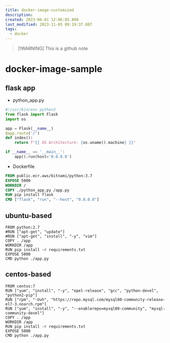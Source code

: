 ```yaml
---
title: docker-image-customized
description: 
created: 2023-06-01 12:06:05.890
last_modified: 2023-11-03 09:19:37.087
tags:
  - docker
---
```

> [!WARNING] This is a github note
# docker-image-sample

## flask app

- python_app.py
```python
#!/usr/bin/env python3
from flask import Flask
import os

app = Flask(__name__)
@app.route('/')
def index():
    return f"{{ OS Architecture: {os.uname().machine} }}"

if __name__ == '__main__':
    app().run(host='0.0.0.0')

```
- Dockerfile
```dockerfile
FROM public.ecr.aws/bitnami/python:3.7
EXPOSE 5000
WORKDIR /
COPY ./python_app.py /app.py
RUN pip install flask
CMD ["flask", "run", "--host", "0.0.0.0"]
```


## ubuntu-based

```
FROM python:2.7
#RUN ["apt-get", "update"]
#RUN ["apt-get", "install", "-y", "vim"]
COPY . /app
WORKDIR /app
RUN pip install -r requirements.txt
EXPOSE 5000
CMD python ./app.py

```


## centos-based

```
FROM centos:7
RUN ["yum", "install", "-y", "epel-release", "gcc", "python-devel", "python2-pip"]
RUN ["rpm", "-Uvh", "https://repo.mysql.com/mysql80-community-release-el7-3.noarch.rpm"]
RUN ["yum", "install", "-y", "--enablerepo=mysql80-community", "mysql-community-devel"]
COPY . /app
WORKDIR /app
RUN pip install -r requirements.txt
EXPOSE 5000
CMD python ./app.py

```



